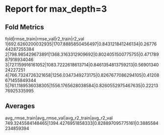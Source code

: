 # Report for max_depth=3

## Fold Metrics
fold|rmse_train|rmse_val|r2_train|r2_val
1|692.6260200032935|1707.8885850456497|0.843121841246134|0.2677644287255384
2|798.985429673891|1368.3163312909692|0.8024051500775755|0.47178987918934046
3|727.159916161052|1083.7222618613714|0.8461354813759213|0.5690134024227251
4|766.7324726321658|1256.0347349273175|0.8267677086294105|0.41208671455849344
5|761.1189536038305|1556.1765628038584|0.8260552975467635|0.2221376925335995


## Averages
avg_rmse_train|avg_rmse_val|avg_r2_train|avg_r2_val
749.3245584148465|1394.4276951858333|0.828897095775161|0.3885584234859394
